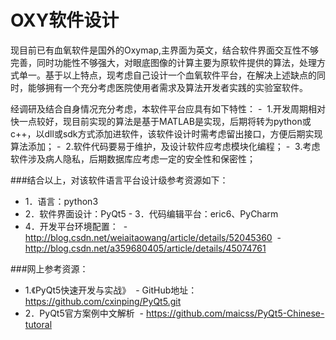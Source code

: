 # OXY软件设计 
现目前已有血氧软件是国外的Oxymap,主界面为英文，结合软件界面交互性不够完善，同时功能性不够强大，对眼底图像的计算主要为原软件提供的算法，处理方式单一。基于以上特点，现考虑自己设计一个血氧软件平台，在解决上述缺点的同时，能够拥有一个充分考虑医院使用者需求及算法开发者实践的实验室软件。

   经调研及结合自身情况充分考虑，本软件平台应具有如下特性：
 -  1.开发周期相对快一点较好，现目前实现的算法是基于MATLAB是实现，后期将转为python或c++，以dll或sdk方式添加进软件，该软件设计时需考虑留出接口，方便后期实现算法添加；
 -  2.软件代码要易于维护，及设计软件应考虑模块化编程；
 -  3.考虑软件涉及病人隐私，后期数据库应考虑一定的安全性和保密性；
 
###结合以上，对该软件语言平台设计级参考资源如下：
- 1．语言：python3
- 2．软件界面设计：PyQt5
- 3．代码编辑平台：eric6、PyCharm
- 4．开发平台环境配置：
  - http://blog.csdn.net/weiaitaowang/article/details/52045360
  - http://blog.csdn.net/a359680405/article/details/45074761
  
###网上参考资源：
- 1.《PyQt5快速开发与实战》
  - GitHub地址：https://github.com/cxinping/PyQt5.git
- 2．PyQt5官方案例中文解析
  - https://github.com/maicss/PyQt5-Chinese-tutoral
